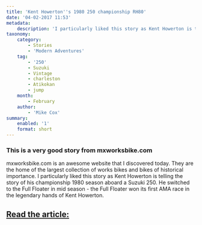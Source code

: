 ```yaml
---
title: 'Kent Howerton''s 1980 250 championship RH80'
date: '04-02-2017 11:53'
metadata:
    description: 'I particularly liked this story as Kent Howerton is telling the story of his championship 1980 season aboard a Suzuki 250'
taxonomy:
    category:
        - Stories
        - 'Modern Adventures'
    tag:
        - '250'
        - Suzuki
        - Vintage
        - charleston
        - Atikokan
        - jump
    month:
        - February
    author:
        - 'Mike Cox'
summary:
    enabled: '1'
    format: short
---
```


### This is a very good story from mxworksbike.com

mxworksbike.com is an awesome website that I discovered today. They are the home of the largest collection of works bikes and bikes of historical importance.  I particularly liked this story as Kent Howerton is telling the story of his championship 1980 season aboard a Suzuki 250.  He switched to the Full Floater in mid season - the Full Floater won its first AMA race in the legendary hands of Kent Howerton.


## [Read the article:](http://www.mxworksbike.com/index.php/1980-suzuki-rh80)